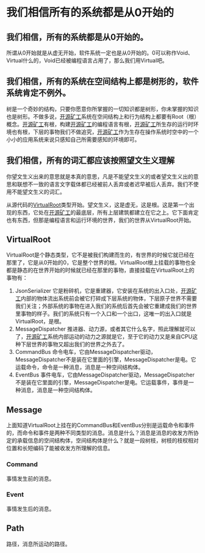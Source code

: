 # 我们相信所有的系统都是从0开始的

## 我们相信，所有的系统都是从0开始的。
所谓从0开始就是从虚无开始，软件系统一定也是从0开始的。0可以称作Void、Virtual什么的，Void已经被编程语言占用了，那么我们用Virtual吧。
## 我们相信，所有的系统在空间结构上都是树形的，软件系统肯定不例外。
树是一个奇妙的结构，只要你愿意你所掌握的一切知识都是树形，你未掌握的知识也是树形。不做多说，[开源矿工](https://github.com/ntminer/ntminer)系统在空间结构上和行为结构上都要有Root（根）概念。[开源矿工](https://github.com/ntminer/ntminer)有根，构建[开源矿工](https://github.com/ntminer/ntminer)的编程语言有根，[开源矿工](https://github.com/ntminer/ntminer)所生存的运行时环境也有根，下层的事物我们不做追究，[开源矿工](https://github.com/ntminer/ntminer)作为生存在操作系统时空中的一个小小的应用系统来说只感知自己所需要感知的环境即可。
## 我们相信，所有的词汇都应该按照望文生义理解
你望文生义出来的意思就是本真的意思，凡是不能望文生义的或者望文生义出的意思和联想不一致的语言文字载体都已经被前人丢弃或者迟早被后人丢弃。我们不使用不能望文生义的词汇。

从源代码的[VirtualRoot](https://github.com/ntminer/ntminer/blob/master/src/NTMinerlib/VirtualRoot.cs)类型开始。望文生义，这是虚无，这是根。这是第一个出现的东西，它处在[开源矿工](https://github.com/ntminer/ntminer)的最底层，所有上层建筑都建立在它之上。它下面肯定也有东西，但那是编程语言和运行环境的世界，我们的世界从VirtualRoot开始。
## VirtualRoot
VirtualRoot是个静态类型，它不是被我们构建而生的，有世界的时候它就已经在那里了，它是从0开始的0，它是整个世界的根。VirtualRoot根上挂载的事物也全都是静态的在世界开始的时候就已经在那里的事物，直接挂载在VirtualRoot上的事物有：
1. JsonSerializer
它是粉碎机，它是重建器，它安装在系统的出入口处，[开源矿工](https://github.com/ntminer/ntminer)内部的物体流出系统前会被它打碎成下层系统的物体，下层原子世界不需要我们关注；外部系统的事物在进入我们的系统后首先会被它重建成我们的世界里事物的样子。我们的系统只有一个入口和一个出口，这唯一的出入口就是VirtualRoot，是根。
2. MessageDispatcher
推进器、动力源，或者其它什么名字，照此理解就可以了，[开源矿工](https://github.com/ntminer/ntminer)系统内部运动的动力之源就是它，至于它的动力又是来自CPU这种下层世界的事物又超出我们的世界之外去了。
3. CommandBus
命令电车，它由MessageDispatcher驱动，MessageDispatcher不是装在它里面的引擎，MessageDispatcher是电。它运载命令，命令是一种消息，消息是一种空间结构体。
4. EventBus
事件电车，它由MessageDispatcher驱动，MessageDispatcher不是装在它里面的引擎，MessageDispatcher是电。它运载事件，事件是一种消息，消息是一种空间结构体。
## Message
上面知道VirtualRoot上挂在的CommandBus和EventBus分别是运载命令和事件的，而命令和事件是两种不同类型的消息。消息是什么？消息是消息的收发方所协定的承载信息的空间结构体，空间结构体是什么？就是一段树枝，树枝的枝杈相对位置和长短编码了能被收发方所理解的信息。
### Command
事情发生前的消息。
### Event
事情发生后的消息。
## Path
路径，消息所运动的路径。